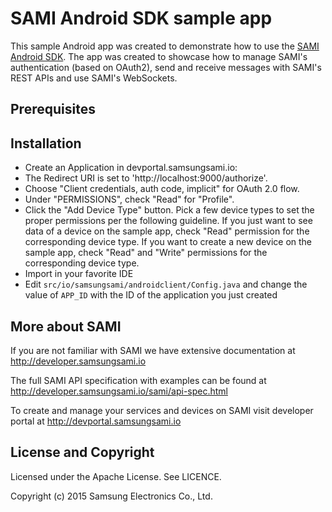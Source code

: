 SAMI Android SDK sample app
===========================

This sample Android app was created to demonstrate how to use the [SAMI Android SDK](https://github.com/samiio/sami-android). The app was created to showcase how to manage SAMI's authentication (based on OAuth2), send and receive messages with SAMI's REST APIs and use SAMI's WebSockets.

Prerequisites
-------------


Installation
-------------

 * Create an Application in devportal.samsungsami.io:
  * The Redirect URI is set to 'http://localhost:9000/authorize'.
  * Choose "Client credentials, auth code, implicit" for OAuth 2.0 flow.
  * Under "PERMISSIONS", check "Read" for "Profile". 
  * Click the "Add Device Type" button. Pick a few device types to set the proper permissions per the following guideline. If you just want to see data of a device on the sample app, check "Read" permission for the corresponding device type. If you want to create a new device on the sample app, check "Read" and "Write" permissions for the corresponding device type.
 * Import in your favorite IDE
 * Edit `src/io/samsungsami/androidclient/Config.java` and change the value of `APP_ID` with the ID of the application you just created

More about SAMI
---------------

If you are not familiar with SAMI we have extensive documentation at http://developer.samsungsami.io

The full SAMI API specification with examples can be found at http://developer.samsungsami.io/sami/api-spec.html

To create and manage your services and devices on SAMI visit developer portal at http://devportal.samsungsami.io

License and Copyright
---------------------

Licensed under the Apache License. See LICENCE.

Copyright (c) 2015 Samsung Electronics Co., Ltd.
